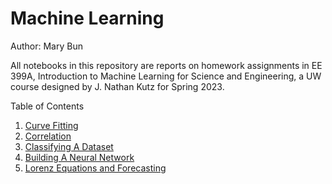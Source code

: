 # Machine Learning

Author: Mary Bun

All notebooks in this repository are reports on homework assignments in EE 399A, Introduction to Machine Learning for Science and Engineering, a UW course designed by J. Nathan Kutz for Spring 2023.

Table of Contents
1. [Curve Fitting](https://github.com/marybun/machine_learning/blob/main/HW1)
2. [Correlation](https://github.com/marybun/machine_learning/blob/main/HW2)
3. [Classifying A Dataset](https://github.com/marybun/machine_learning/blob/main/HW3) 
4. [Building A Neural Network](https://github.com/marybun/machine_learning/blob/main/HW4)
5. [Lorenz Equations and Forecasting](https://github.com/marybun/machine_learning/blob/main/HW5)
